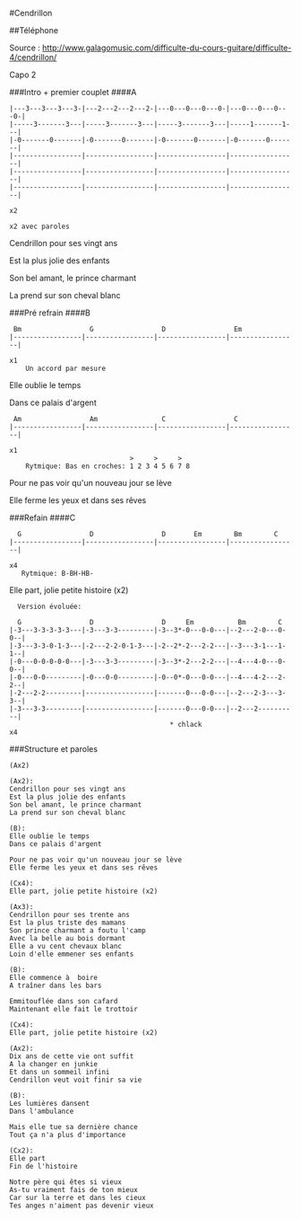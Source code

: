 #Cendrillon

##Téléphone


Source : http://www.galagomusic.com/difficulte-du-cours-guitare/difficulte-4/cendrillon/


Capo 2

###Intro + premier couplet
####A
```
|---3---3---3---3-|---2---2---2---2-|---0---0---0---0-|---0---0---0---0-|
|-----3-------3---|-----3-------3---|-----3-------3---|-----1-------1---|
|-0-------0-------|-0-------0-------|-0-------0-------|-0-------0-------|
|-----------------|-----------------|-----------------|-----------------|
|-----------------|-----------------|-----------------|-----------------|
|-----------------|-----------------|-----------------|-----------------|
                                                                          x2
                                                                          x2 avec paroles
```

Cendrillon pour ses vingt ans

Est la plus jolie des enfants

Son bel amant, le prince charmant

La prend sur son cheval blanc

###Pré refrain
####B
```
 Bm                 G                 D                 Em
|-----------------|-----------------|-----------------|-----------------|
                                                                          x1
    Un accord par mesure

```

Elle oublie le temps

Dans ce palais d'argent

```
 Am                 Am                C                 C
|-----------------|-----------------|-----------------|-----------------|
                                                                          x1
                              >     >     > 
    Rytmique: Bas en croches: 1 2 3 4 5 6 7 8 
```

Pour ne pas voir qu'un nouveau jour se lève

Elle ferme les yeux et dans ses rêves

###Refain
####C
```
  G                 D                 D       Em        Bm        C
|-----------------|-----------------|-----------------|-----------------|
                                                                          x4
   Rytmique: B-BH-HB- 
```

Elle part, jolie petite histoire (x2)

```
  Version évoluée:
  
  G                 D                 D     Em           Bm        C
|-3---3-3-3-3-3---|-3---3-3---------|-3--3*-0---0-0---|--2---2-0---0-0--|
|-3---3-3-0-1-3---|-2---2-2-0-1-3---|-2--2*-2---2-2---|--3---3-1---1-1--|
|-0---0-0-0-0-0---|-3---3-3---------|-3--3*-2---2-2---|--4---4-0---0-0--|
|-0---0-0---------|-0---0-0---------|-0--0*-0---0-0---|--4---4-2---2-2--|
|-2---2-2---------|-----------------|-------0---0-0---|--2---2-3---3-3--|
|-3---3-3---------|-----------------|-------0---0-0---|--2---2----------|  
                                        * chlack                          x4
```


###Structure et paroles 
```
(Ax2)

(Ax2):
Cendrillon pour ses vingt ans
Est la plus jolie des enfants
Son bel amant, le prince charmant
La prend sur son cheval blanc

(B):
Elle oublie le temps
Dans ce palais d'argent

Pour ne pas voir qu'un nouveau jour se lève
Elle ferme les yeux et dans ses rêves

(Cx4):
Elle part, jolie petite histoire (x2)

(Ax3):
Cendrillon pour ses trente ans
Est la plus triste des mamans
Son prince charmant a foutu l'camp
Avec la belle au bois dormant
Elle a vu cent chevaux blanc
Loin d'elle emmener ses enfants

(B):
Elle commence à  boire
A traîner dans les bars

Emmitouflée dans son cafard
Maintenant elle fait le trottoir

(Cx4):
Elle part, jolie petite histoire (x2)

(Ax2):
Dix ans de cette vie ont suffit
A la changer en junkie
Et dans un sommeil infini
Cendrillon veut voit finir sa vie

(B):
Les lumières dansent
Dans l'ambulance

Mais elle tue sa dernière chance
Tout ça n'a plus d'importance

(Cx2):
Elle part
Fin de l'histoire

Notre père qui êtes si vieux
As-tu vraiment fais de ton mieux
Car sur la terre et dans les cieux
Tes anges n'aiment pas devenir vieux

```


